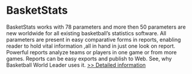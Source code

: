 # BasketStats
BasketStats works with 78 parameters and more then 50 parameters are new worldwide for all existing basketball’s statistics software. All parameters are present in easy comparative forms in reports, enabling reader to hold vital information ,all in hand in just one look on report. Powerful reports analyze teams or players in one game or from more games. Reports can be easy exports and publish to Web. See, why Basketball World Leader uses it.
[>> Detailed information](https://secure.shareit.com/shareit/product.html?productid=300043263&affiliateid=200057808)
